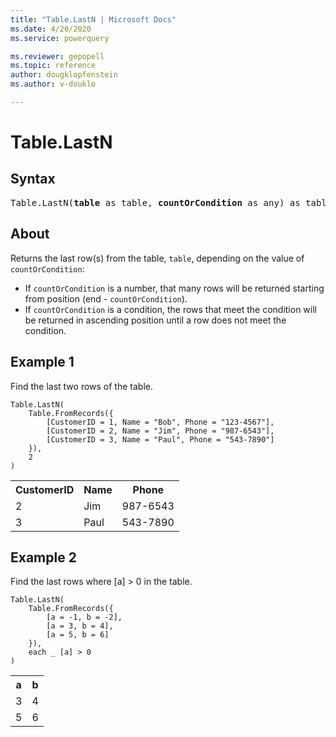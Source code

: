 ```yaml
---
title: "Table.LastN | Microsoft Docs"
ms.date: 4/20/2020
ms.service: powerquery

ms.reviewer: gepopell
ms.topic: reference
author: dougklopfenstein
ms.author: v-douklo

---
```

# Table.LastN

## Syntax

<pre>
Table.LastN(<b>table</b> as table, <b>countOrCondition</b> as any) as table 
</pre>
  
## About  
Returns the last row(s) from the table, `table`, depending on the value of `countOrCondition`: <ul> <li> If <code>countOrCondition</code> is a number, that many rows will be returned starting from position (end - <code>countOrCondition</code>). </li> <li> If <code>countOrCondition</code> is a condition, the rows that meet the condition will be returned in ascending position until a row does not meet the condition.</li> </ul>

## Example 1
Find the last two rows of the table.

```powerquery-m
Table.LastN( 
    Table.FromRecords({ 
        [CustomerID = 1, Name = "Bob", Phone = "123-4567"], 
        [CustomerID = 2, Name = "Jim", Phone = "987-6543"], 
        [CustomerID = 3, Name = "Paul", Phone = "543-7890"] 
    }), 
    2 
)
```

<table> <tr> <th>CustomerID</th> <th>Name</th> <th>Phone</th> </tr> <tr> <td>2</td> <td>Jim</td> <td>987-6543</td> </tr> <tr> <td>3</td> <td>Paul</td> <td>543-7890</td> </tr> </table>

## Example 2
Find the last rows where [a] > 0 in the table.

```powerquery-m
Table.LastN( 
    Table.FromRecords({ 
        [a = -1, b = -2], 
        [a = 3, b = 4], 
        [a = 5, b = 6] 
    }), 
    each _ [a] > 0 
)
```

<table> <tr> <th>a</th> <th>b</th> </tr> <tr> <td>3</td> <td>4</td> </tr> <tr> <td>5</td> <td>6</td> </tr> </table>
